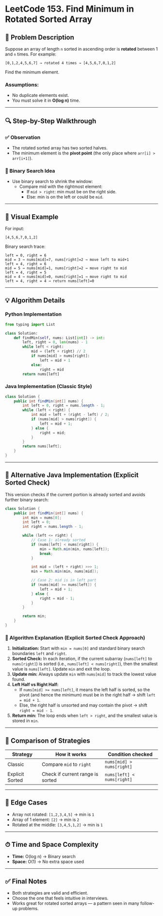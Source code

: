 # LeetCode 153. Find Minimum in Rotated Sorted Array

## 🧩 Problem Description
Suppose an array of length `n` sorted in ascending order is **rotated** between 1 and `n` times. For example:
```text
[0,1,2,4,5,6,7] → rotated 4 times → [4,5,6,7,0,1,2]
```

Find the minimum element.

### Assumptions:
- No duplicate elements exist.
- You must solve it in **O(log n)** time.

---

## 🔍 Step-by-Step Walkthrough

### ✅ Observation
- The rotated sorted array has two sorted halves.
- The minimum element is the **pivot point** (the only place where `arr[i] > arr[i+1]`).

### 🧠 Binary Search Idea
- Use binary search to shrink the window:
  - Compare mid with the rightmost element:
    - If `mid > right`: min must be on the right side.
    - Else: min is on the left or could be `mid`.

---

## 🔧 Visual Example

For input:
```text
[4,5,6,7,0,1,2]
```
Binary search trace:
```
left = 0, right = 6
mid = 3 → nums[mid]=7, nums[right]=2 → move left to mid+1
left = 4, right = 6
mid = 5 → nums[mid]=1, nums[right]=2 → move right to mid
left = 4, right = 5
mid = 4 → nums[mid]=0, nums[right]=1 → move right to mid
left = 4, right = 4 → return nums[left]=0
```

---

## 💡 Algorithm Details

### Python Implementation
```python
from typing import List

class Solution:
    def findMin(self, nums: List[int]) -> int:
        left, right = 0, len(nums) - 1
        while left < right:
            mid = (left + right) // 2
            if nums[mid] > nums[right]:
                left = mid + 1
            else:
                right = mid
        return nums[left]
```

### Java Implementation (Classic Style)
```java
class Solution {
    public int findMin(int[] nums) {
        int left = 0, right = nums.length - 1;
        while (left < right) {
            int mid = left + (right - left) / 2;
            if (nums[mid] > nums[right]) {
                left = mid + 1;
            } else {
                right = mid;
            }
        }
        return nums[left];
    }
}
```

---

## 🔄 Alternative Java Implementation (Explicit Sorted Check)
This version checks if the current portion is already sorted and avoids further binary search:

```java
class Solution {
    public int findMin(int[] nums) {
        int min = nums[0];
        int left = 0;
        int right = nums.length - 1;

        while (left <= right) {
            // Case 1: already sorted
            if (nums[left] < nums[right]) {
                min = Math.min(min, nums[left]);
                break;
            }

            int mid = (left + right) >>> 1;
            min = Math.min(min, nums[mid]);

            // Case 2: mid is in left part
            if (nums[mid] >= nums[left]) {
                left = mid + 1;
            } else {
                right = mid - 1;
            }
        }

        return min;
    }
}
```

### 🧠 Algorithm Explanation (Explicit Sorted Check Approach)
1. **Initialization:** Start with `min = nums[0]` and standard binary search boundaries `left` and `right`.
2. **Sorted Check:** In each iteration, if the current subarray (`nums[left]` to `nums[right]`) is sorted (i.e., `nums[left] < nums[right]`), then the smallest value is `nums[left]`. Update `min` and exit the loop.
3. **Update min:** Always update `min` with `nums[mid]` to track the lowest value found.
4. **Left Half vs Right Half:**
   - If `nums[mid] >= nums[left]`, it means the left half is sorted, so the pivot (and hence the minimum) must be in the right half → shift `left = mid + 1`.
   - Else, the right half is unsorted and may contain the pivot → shift `right = mid - 1`.
5. **Return min:** The loop ends when `left > right`, and the smallest value is stored in `min`.

---

## 🔁 Comparison of Strategies
| Strategy | How it works | Condition checked |
|---------|---------------|-------------------|
| Classic | Compare `mid` to `right` | `nums[mid] > nums[right]` |
| Explicit Sorted | Check if current range is sorted | `nums[left] < nums[right]` |

---

## 🧪 Edge Cases
- Array not rotated: `[1,2,3,4,5]` → min is `1`
- Array of 1 element: `[2]` → min is `2`
- Rotated at the middle: `[3,4,5,1,2]` → min is `1`

---

## ⏱ Time and Space Complexity
- **Time:** O(log n) → Binary search
- **Space:** O(1) → No extra space used

---

## ✅ Final Notes
- Both strategies are valid and efficient.
- Choose the one that feels intuitive in interviews.
- Works great for rotated sorted arrays — a pattern seen in many follow-up problems.


